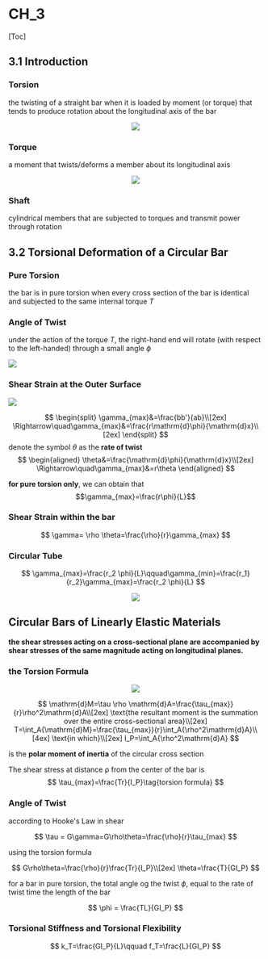 # CH_3

[Toc]

## 3.1 Introduction 

### Torsion

the twisting of a straight bar when it is loaded by moment (or torque) that tends to produce rotation about the longitudinal axis of the bar

<div align = center><img src = "./assets/Ch_3_figure_1.png"></div>

### Torque 

a moment that twists/deforms a member about its longitudinal axis

<div align = center><img src = "./assets/Ch_3_figure_2.png"></div>

### Shaft

cylindrical members that are subjected to torques and transmit power through rotation

## 3.2 Torsional Deformation of a Circular Bar

### Pure Torsion

the bar is in pure torsion when every cross section of the bar is identical and subjected to the same internal torque *T*

### Angle of Twist

under the action of the torque *T*, the right-hand end will rotate (with respect to the left-handed) through a small angle $\phi$

<div><img src = "./assets/Ch_3_figure_3.png"></div>

### Shear Strain at the Outer Surface

<div><img src= "./assets/Ch_3_figure_4.png"></div>

$$
\begin{split}
    \gamma_{max}&=\frac{bb'}{ab}\\[2ex]
    \Rightarrow\quad\gamma_{max}&=\frac{r\mathrm{d}\phi}{\mathrm{d}x}\\[2ex]
\end{split}
$$
denote the symbol $\theta$ as the **rate of twist**
$$
\begin{aligned}    
    \theta&=\frac{\mathrm{d}\phi}{\mathrm{d}x}\\[2ex]
    \Rightarrow\quad\gamma_{max}&=r\theta
\end{aligned}
$$

**for pure torsion only**, we can obtain that 
$$\gamma_{max}=\frac{r\phi}{L}$$

### Shear Strain within the bar

$$
\gamma= \rho \theta=\frac{\rho}{r}\gamma_{max}
$$

### Circular Tube

$$
\gamma_{max}=\frac{r_2 \phi}{L}\qquad\gamma_{min}=\frac{r_1}{r_2}\gamma_{max}=\frac{r_2 \phi}{L}
$$

<div align = center><img src = "./assets/Ch_3_figure_5.png"></div>

## Circular Bars of Linearly Elastic Materials

**the shear stresses acting on a cross-sectional plane are accompanied by shear stresses of the same magnitude acting on longitudinal planes.**

### the Torsion Formula

<div align = center><img src = "./assets/Ch_3_figure_6.png"></div>

$$
\mathrm{d}M=\tau \rho \mathrm{d}A=\frac{\tau_{max}}{r}\rho^2\mathrm{d}A\\[2ex]
\text{the resultant moment is the summation over the entire cross-sectional area}\\[2ex]
T=\int_A{\mathrm{d}M}=\frac{\tau_{max}}{r}\int_A{\rho^2\mathrm{d}A}\\[4ex]
\text{in which}\\[2ex]
I_P=\int_A{\rho^2\mathrm{d}A}
$$

is the **polar moment of inertia** of the circular cross section

The shear stress at distance ρ from the center of the bar is
$$
\tau_{max}=\frac{Tr}{I_P}\tag{torsion formula}
$$

### Angle of Twist

according to Hooke's Law in shear

$$
\tau = G\gamma=G\rho\theta=\frac{\rho}{r}\tau_{max}
$$

using the torsion formula

$$
G\rho\theta=\frac{\rho}{r}\frac{Tr}{I_P}\\[2ex]
\theta=\frac{T}{GI_P}
$$

for a bar in pure torsion, the total angle og the twist $\phi$, equal to the rate of twist time the length of the bar

$$
\phi = \frac{TL}{GI_P}
$$

### Torsional Stiffness and Torsional Flexibility

$$
k_T=\frac{GI_P}{L}\qquad f_T=\frac{L}{GI_P}
$$
